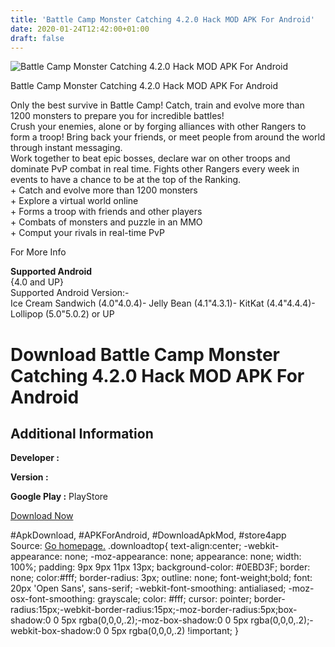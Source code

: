 ```yaml
---
title: 'Battle Camp Monster Catching 4.2.0 Hack MOD APK For Android'
date: 2020-01-24T12:42:00+01:00
draft: false
---
```


![Battle Camp Monster Catching 4.2.0 Hack MOD APK For Android](https://i0.wp.com/apkhome.net/wp-content/uploads/2017/06/Battle-Camp-Monster-Catching-4.2.0.png "Battle Camp Monster Catching 4.2.0 Hack MOD APK For Android")

  

Battle Camp Monster Catching 4.2.0 Hack MOD APK For Android

Only the best survive in Battle Camp! Catch, train and evolve more than 1200 monsters to prepare you for incredible battles!  
Crush your enemies, alone or by forging alliances with other Rangers to form a troop! Bring back your friends, or meet people from around the world through instant messaging.  
Work together to beat epic bosses, declare war on other troops and dominate PvP combat in real time. Fights other Rangers every week in events to have a chance to be at the top of the Ranking.  
\+ Catch and evolve more than 1200 monsters  
\+ Explore a virtual world online  
\+ Forms a troop with friends and other players  
\+ Combats of monsters and puzzle in an MMO  
\+ Comput your rivals in real-time PvP

For More Info

**Supported Android**  
{4.0 and UP}  
Supported Android Version:-  
Ice Cream Sandwich (4.0"4.0.4)- Jelly Bean (4.1"4.3.1)- KitKat (4.4"4.4.4)- Lollipop (5.0"5.0.2) or UP

Download Battle Camp Monster Catching 4.2.0 Hack MOD APK For Android
====================================================================

Additional Information
----------------------

**Developer :**

**Version :**

**Google Play :** PlayStore

  

[Download Now](https://store4app.co/post/battle-camp-monster-catching-4-2-0-hack-mod-apk-for-android_1573671687)

  
#ApkDownload, #APKForAndroid, #DownloadApkMod, #store4app  
Source: [Go homepage.](https://store4app.co/post/battle-camp-monster-catching-4-2-0-hack-mod-apk-for-android_1573671687) .downloadtop{ text-align:center; -webkit-appearance: none; -moz-appearance: none; appearance: none; width: 100%; padding: 9px 9px 11px 13px; background-color: #0EBD3F; border: none; color:#fff; border-radius: 3px; outline: none; font-weight;bold; font: 20px 'Open Sans', sans-serif; -webkit-font-smoothing: antialiased; -moz-osx-font-smoothing: grayscale; color: #fff; cursor: pointer; border-radius:15px;-webkit-border-radius:15px;-moz-border-radius:5px;box-shadow:0 0 5px rgba(0,0,0,.2);-moz-box-shadow:0 0 5px rgba(0,0,0,.2);-webkit-box-shadow:0 0 5px rgba(0,0,0,.2) !important; }